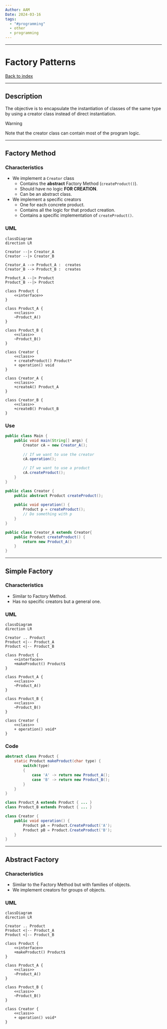 ```yaml
---
Author: AAM
Date: 2024-03-16
tags:
  - "#programming"
  - other
  - programming
---
```

---
# Factory Patterns

[Back to index](../PATTERNS.md)

---

## Description

The objective is to encapsulate the instantiation of classes of the same type by using a creator class instead of direct instantiation.

> [!WARNING]
> Note that the creator class can contain most of the program logic.

---
## Factory Method

### Characteristics

- We implement a `Creator` class
	- Contains the **abstract** Factory Method (`createProduct()`).
	- Should have no logic **FOR CREATION**.
	- Can be an abstract class.
- We implement a specific creators
	- One for each concrete product.
	- Contains all the logic for that product creation.
	- Contains a specific implementation of `createProduct()`.

### UML

```mermaid
classDiagram
direction LR

Creator --|> Creator_A
Creator --|> Creator_B

Creator_A --> Product_A :  creates 
Creator_B --> Product_B :  creates 

Product_A --|> Product
Product_B --|> Product

class Product {
	<<interface>>
}

class Product_A {
	<<class>>
	~Product_A()
}

class Product_B {
	<<class>>
	~Product_B()
}

class Creator {
	<<class>>
	+ createProduct() Product*
	+ operation() void
}

class Creator_A {
	<<class>>
	+createA() Product_A
}

class Creator_B {
	<<class>>
	+createB() Product_B
}

```

### Use

```java
public class Main {
	public void main(String[] args) {
		Creator cA = new Creator_A();
		
		// If we want to use the creator
		cA.operation();

		// If we want to use a product
		cA.createProduct();
	}
}

public class Creator {
	public abstract Product createProduct();
	
	public void operation() {
		Product p = createProduct();
		// Do something with p
	}
}

public class Creator_A extends Creator{
	public Product createProduct() {
		return new Product_A()
	}
}
```

---
## Simple Factory

### Characteristics

- Similar to Factory Method.
- Has no specific creators but a general one.

### UML

```mermaid
classDiagram
direction LR

Creator .. Product
Product <|-- Product_A
Product <|-- Product_B

class Product {
	<<interface>>
	+makeProduct() Product$
}

class Product_A {
	<<class>>
	~Product_A()
}

class Product_B {
	<<class>>
	~Product_B()
}

class Creator {
	<<class>>
	+ operation() void*
}
```

### Code

```java
abstract class Product {
	static Product makeProduct(char type) {
		switch(type)
		{
			case 'A' -> return new Product_A();
			case 'B' -> return new Product_B();
		}
	}
}

class Product_A extends Product { ... }
class Product_B extends Product { ... }

class Creator {
	public void operation() {
		Product pA = Product.CreateProduct('A');
		Product pB = Product.CreateProduct('B');
	}
}
```

---
## Abstract Factory
### Characteristics

- Similar to the Factory Method but with families of objects.
- We implement creators for groups of objects.

### UML

```mermaid
classDiagram
direction LR

Creator .. Product
Product <|-- Product_A
Product <|-- Product_B

class Product {
	<<interface>>
	+makeProduct() Product$
}

class Product_A {
	<<class>>
	~Product_A()
}

class Product_B {
	<<class>>
	~Product_B()
}

class Creator {
	<<class>>
	+ operation() void*
}
```